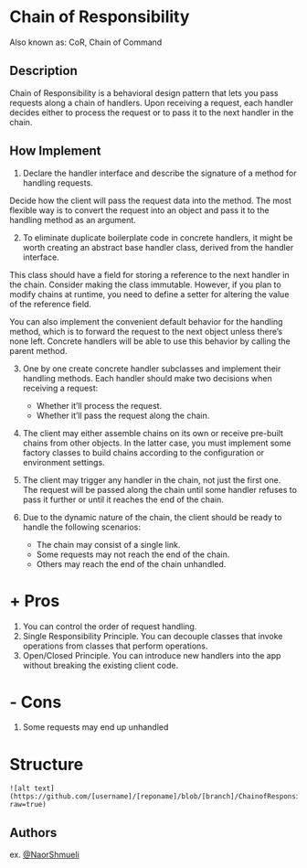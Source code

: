 ﻿# Chain of Responsibility

Also known as: CoR, Chain of Command


## Description

Chain of Responsibility is a behavioral design pattern that lets you pass requests along a chain of handlers. Upon receiving a request, each handler decides either to process the request or to pass it to the next handler in the chain.

## How Implement

1. Declare the handler interface and describe the signature of a method for handling requests.

Decide how the client will pass the request data into the method. The most flexible way is to convert the request into an object and pass it to the handling method as an argument.

2. To eliminate duplicate boilerplate code in concrete handlers, it might be worth creating an abstract base handler class, derived from the handler interface.

This class should have a field for storing a reference to the next handler in the chain. Consider making the class immutable. However, if you plan to modify chains at runtime, you need to define a setter for altering the value of the reference field.

You can also implement the convenient default behavior for the handling method, which is to forward the request to the next object unless there’s none left. Concrete handlers will be able to use this behavior by calling the parent method.

3. One by one create concrete handler subclasses and implement their handling methods. Each handler should make two decisions when receiving a request:

	* Whether it’ll process the request.
	* Whether it’ll pass the request along the chain.
4. The client may either assemble chains on its own or receive pre-built chains from other objects. In the latter case, you must implement some factory classes to build chains according to the configuration or environment settings.

5. The client may trigger any handler in the chain, not just the first one. The request will be passed along the chain until some handler refuses to pass it further or until it reaches the end of the chain.

6. Due to the dynamic nature of the chain, the client should be ready to handle the following scenarios:

	* The chain may consist of a single link.
	* Some requests may not reach the end of the chain.
	* Others may reach the end of the chain unhandled.

# + Pros

 1.  You can control the order of request handling.
 2. Single Responsibility Principle. You can decouple classes that invoke operations from classes that perform operations.
 3. Open/Closed Principle. You can introduce new handlers into the app without breaking the existing client code.

# - Cons
 1. Some requests may end up unhandled

# Structure
	![alt text](https://github.com/[username]/[reponame]/blob/[branch]/ChainofResponsibility.JPG?raw=true)

## Authors

ex. [@NaorShmueli](https://www.linkedin.com/in/naor-shmueli-681b06127)
